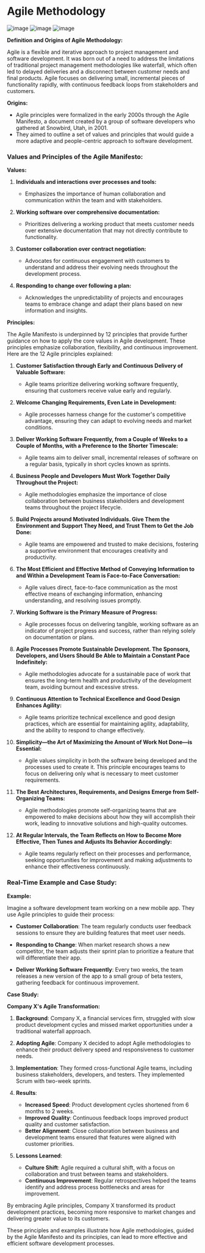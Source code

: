 # Agile Methodology
![image](https://github.com/kmitsolution/SDLC/assets/84008107/01166e5b-5b30-47e5-90ad-f4bc3864351f)
![image](https://github.com/kmitsolution/SDLC/assets/84008107/560b80ee-8cb5-449a-8cf0-9290845580ba)
![image](https://github.com/kmitsolution/SDLC/assets/84008107/b44f453b-94e0-499d-a824-655e99726300)



**Definition and Origins of Agile Methodology:**

Agile is a flexible and iterative approach to project management and software development. It was born out of a need to address the limitations of traditional project management methodologies like waterfall, which often led to delayed deliveries and a disconnect between customer needs and final products. Agile focuses on delivering small, incremental pieces of functionality rapidly, with continuous feedback loops from stakeholders and customers.

**Origins:**
- Agile principles were formalized in the early 2000s through the Agile Manifesto, a document created by a group of software developers who gathered at Snowbird, Utah, in 2001. 
- They aimed to outline a set of values and principles that would guide a more adaptive and people-centric approach to software development.

### Values and Principles of the Agile Manifesto:

**Values:**

1. **Individuals and interactions over processes and tools:**
   - Emphasizes the importance of human collaboration and communication within the team and with stakeholders.

2. **Working software over comprehensive documentation:**
   - Prioritizes delivering a working product that meets customer needs over extensive documentation that may not directly contribute to functionality.

3. **Customer collaboration over contract negotiation:**
   - Advocates for continuous engagement with customers to understand and address their evolving needs throughout the development process.

4. **Responding to change over following a plan:**
   - Acknowledges the unpredictability of projects and encourages teams to embrace change and adapt their plans based on new information and insights.

**Principles:**

The Agile Manifesto is underpinned by 12 principles that provide further guidance on how to apply the core values in Agile development. These principles emphasize collaboration, flexibility, and continuous improvement. Here are the 12 Agile principles explained:

1. **Customer Satisfaction through Early and Continuous Delivery of Valuable Software:**
   - Agile teams prioritize delivering working software frequently, ensuring that customers receive value early and regularly.

2. **Welcome Changing Requirements, Even Late in Development:**
   - Agile processes harness change for the customer's competitive advantage, ensuring they can adapt to evolving needs and market conditions.

3. **Deliver Working Software Frequently, from a Couple of Weeks to a Couple of Months, with a Preference to the Shorter Timescale:**
   - Agile teams aim to deliver small, incremental releases of software on a regular basis, typically in short cycles known as sprints.

4. **Business People and Developers Must Work Together Daily Throughout the Project:**
   - Agile methodologies emphasize the importance of close collaboration between business stakeholders and development teams throughout the project lifecycle.

5. **Build Projects around Motivated Individuals. Give Them the Environment and Support They Need, and Trust Them to Get the Job Done:**
   - Agile teams are empowered and trusted to make decisions, fostering a supportive environment that encourages creativity and productivity.

6. **The Most Efficient and Effective Method of Conveying Information to and Within a Development Team is Face-to-Face Conversation:**
   - Agile values direct, face-to-face communication as the most effective means of exchanging information, enhancing understanding, and resolving issues promptly.

7. **Working Software is the Primary Measure of Progress:**
   - Agile processes focus on delivering tangible, working software as an indicator of project progress and success, rather than relying solely on documentation or plans.

8. **Agile Processes Promote Sustainable Development. The Sponsors, Developers, and Users Should Be Able to Maintain a Constant Pace Indefinitely:**
   - Agile methodologies advocate for a sustainable pace of work that ensures the long-term health and productivity of the development team, avoiding burnout and excessive stress.

9. **Continuous Attention to Technical Excellence and Good Design Enhances Agility:**
   - Agile teams prioritize technical excellence and good design practices, which are essential for maintaining agility, adaptability, and the ability to respond to change effectively.

10. **Simplicity—the Art of Maximizing the Amount of Work Not Done—is Essential:**
    - Agile values simplicity in both the software being developed and the processes used to create it. This principle encourages teams to focus on delivering only what is necessary to meet customer requirements.

11. **The Best Architectures, Requirements, and Designs Emerge from Self-Organizing Teams:**
    - Agile methodologies promote self-organizing teams that are empowered to make decisions about how they will accomplish their work, leading to innovative solutions and high-quality outcomes.

12. **At Regular Intervals, the Team Reflects on How to Become More Effective, Then Tunes and Adjusts Its Behavior Accordingly:**
    - Agile teams regularly reflect on their processes and performance, seeking opportunities for improvement and making adjustments to enhance their effectiveness continuously.

### Real-Time Example and Case Study:

**Example:**

Imagine a software development team working on a new mobile app. They use Agile principles to guide their process:

- **Customer Collaboration**: The team regularly conducts user feedback sessions to ensure they are building features that meet user needs.
  
- **Responding to Change**: When market research shows a new competitor, the team adjusts their sprint plan to prioritize a feature that will differentiate their app.
  
- **Deliver Working Software Frequently**: Every two weeks, the team releases a new version of the app to a small group of beta testers, gathering feedback for continuous improvement.

**Case Study:**

**Company X's Agile Transformation:**

1. **Background**: Company X, a financial services firm, struggled with slow product development cycles and missed market opportunities under a traditional waterfall approach.

2. **Adopting Agile**: Company X decided to adopt Agile methodologies to enhance their product delivery speed and responsiveness to customer needs.

3. **Implementation**: They formed cross-functional Agile teams, including business stakeholders, developers, and testers. They implemented Scrum with two-week sprints.

4. **Results**:
   - **Increased Speed**: Product development cycles shortened from 6 months to 2 weeks.
   - **Improved Quality**: Continuous feedback loops improved product quality and customer satisfaction.
   - **Better Alignment**: Close collaboration between business and development teams ensured that features were aligned with customer priorities.

5. **Lessons Learned**:
   - **Culture Shift**: Agile required a cultural shift, with a focus on collaboration and trust between teams and stakeholders.
   - **Continuous Improvement**: Regular retrospectives helped the teams identify and address process bottlenecks and areas for improvement.

By embracing Agile principles, Company X transformed its product development practices, becoming more responsive to market changes and delivering greater value to its customers.

These principles and examples illustrate how Agile methodologies, guided by the Agile Manifesto and its principles, can lead to more effective and efficient software development processes.
